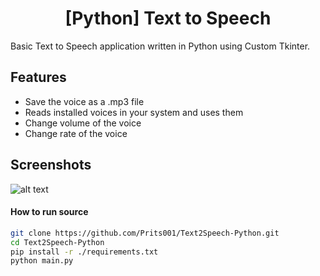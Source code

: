 <h1 align="center">[Python] Text to Speech</h1>
Basic Text to Speech application written in Python using Custom Tkinter.

## Features
- Save the voice as a .mp3 file
- Reads installed voices in your system and uses them
- Change volume of the voice
- Change rate of the voice

## Screenshots
![alt text](https://user-images.githubusercontent.com/36541603/224133138-6fde5fb3-90de-4951-951d-e7c795131f58.png)

#### How to run source
```bash
git clone https://github.com/Prits001/Text2Speech-Python.git
cd Text2Speech-Python
pip install -r ./requirements.txt
python main.py
```
